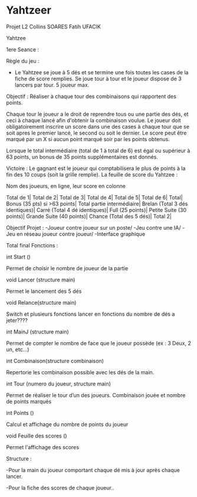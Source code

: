 # Yahtzeer
Projet L2 Collins SOARES Fatih UFACIK

Yahtzee

1ere Seance :

Règle du jeu :

- Le Yahtzee se joue à 5 dés et se termine une fois toutes les cases de la fiche de score remplies.
Se joue tour à tour et le joueur dispose de 3 lancers par tour.
5 joueur max.

Objectif :
Réaliser à chaque tour des combinaisons qui rapportent des points.

Chaque tour le joueur a le droit de reprendre tous ou une partie des dés, et ceci à chaque lancé afin d'obtenir la combinaison voulue. Le joueur doit obligatoirement inscrire un score dans une des cases à chaque tour que se soit apres le premier lancé, le second ou soit le dernier. Le score peut être marqué par un X si aucun point marqué soir par les points obtenus.

Lorsque le total intermédiaire (total de 1 à total de 6) est égal ou supérieur à 63 points, un bonus de 35 points supplémentaires est donnés.

Victoire :
Le gagnant est le joueur qui comptabilisera le plus de points à la fin des 10 coups (soit la grille remplie).
La feuille de score du Yahtzee :

Nom des joueurs, en ligne, leur score en colonne

Total de 1|
Total de 2|
Total de 3|
Total de 4|
Total de 5|
Total de 6|
Total|
Bonus (35 pts) si >63 points|
Total partie intermédiaire|
Brelan (Total 3 dés identiques)|
Carré (Total 4 dé identiques)|
Full (25 points)|
Petite Suite (30 points)|
Grande Suite (40 points)|
Chance (Total des 5 dés)|
Total 2|

Objectif Projet :
-Joueur contre joueur sur un poste/
-Jeu contre une IA/
-Jeu en réseau joueur contre joueur/
-Interface graphique

Total final
Fonctions :

int Start () 

Permet de choisir le nombre de joueur de la partie

void Lancer (structure main)

Permet le lancement des 5 dés

void Relance(structure main)

Switch et plusieurs fonctions lancer en fonctions du nombre de dés a jeter???? 

int MainJ  (structure main)

Permet de compter le nombre de face que le joueur possède (ex : 3 Deux, 2 un, etc...)

int Combinaison(structure combinaison)

Repertorie les combinaison possible avec les dés de la main.

int Tour (numero du joueur, structure main)

Permet de réaliser le tour d’un des joueurs. Combinaison jouée et nombre de points marqués

int Points ()

Calcul et affichage du nombre de points du joueur

void Feuille des scores ()

Permet l'affichage des scores


Structure : 

-Pour la main du joueur comportant chaque dé mis à jour après chaque lancer.

-Pour la fiche des scores de chaque joueur..



